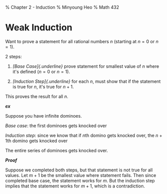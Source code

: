 % Chapter 2 - Induction
% Minyoung Heo
% Math 432

# Weak Induction

Want to prove a statement for all rational numbers $n$ (starting at $n=0$ or $n=1$).

2 steps:

1. *[Base Case]{.underline}*
prove statement for smallest value of $n$ where it's defined ($n=0$ or $n=1$).

2. *[Induction Step]{.underline}*
for each $n$, must show that if the statement is true for $n$, it's true for $n+1$.

This proves the result for all $n$.

___ex___

Suppose you have infinite dominoes.

_Base case_: the first dominoes gets knocked over

_Induction step_: since we know that if $n$th domino gets knocked over, the $n+1$th domino gets knocked over

The entire series of dominoes gets knocked over.

___Proof___

Suppose we completed both steps, but that statement is not true for all values. Let $m+1$ be the smallest value where statement fails. Then since completed base case, the statement works for $m$. But the induction step implies that the statement works for $m+1$, which is a contradiction.